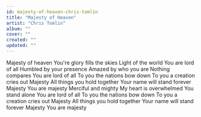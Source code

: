 ```yaml
---
id: majesty-of-heaven-chris-tomlin
title: "Majesty of Heaven"
artist: "Chris Tomlin"
album: ""
cover: ""
created: ""
updated: ""
---
```


Majesty of heaven
You're glory fills the skies
Light of the world
You are lord of all
Humbled by your presence
Amazed by who you are
Nothing compares
You are lord of all
To you the nations bow down
To you a creation cries out
Majesty
All things you hold together
Your name will stand forever
Majesty
You are majesty
Merciful and mighty
My heart is overwhelmed
You stand alone
You are lord of all
To you the nations bow down
To you a creation cries out
Majesty
All things you hold together
Your name will stand forever
Majesty
You are majesty